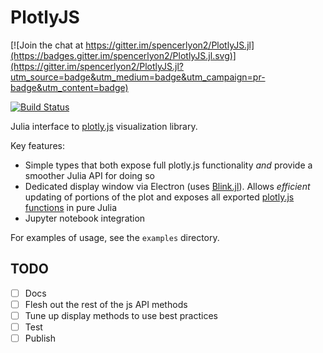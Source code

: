 # PlotlyJS

[![Join the chat at https://gitter.im/spencerlyon2/PlotlyJS.jl](https://badges.gitter.im/spencerlyon2/PlotlyJS.jl.svg)](https://gitter.im/spencerlyon2/PlotlyJS.jl?utm_source=badge&utm_medium=badge&utm_campaign=pr-badge&utm_content=badge)

[![Build Status](https://travis-ci.org/spencerlyon2/PlotlyJS.jl.svg?branch=master)](https://travis-ci.org/spencerlyon2/PlotlyJS.jl)

Julia interface to [plotly.js](https://plot.ly/javascript) visualization library.

Key features:

- Simple types that both expose full plotly.js functionality _and_ provide a smoother Julia API for doing so
- Dedicated display window via Electron (uses [Blink.jl](https://github.com/JunoLab/Blink.jl)). Allows _efficient_ updating of portions of the plot and exposes all exported [plotly.js functions](https://plot.ly/javascript/plotlyjs-function-reference/) in pure Julia
- Jupyter notebook integration

For examples of usage, see the `examples` directory.

## TODO

- [ ] Docs
- [ ] Flesh out the rest of the js API methods
- [ ] Tune up display methods to use best practices
- [ ] Test
- [ ] Publish
